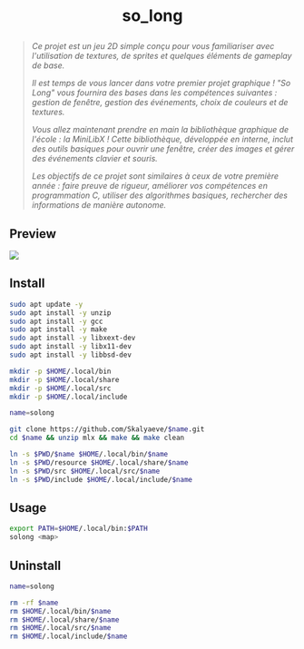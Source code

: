 # <p align="center">so_long</p>
> *Ce projet est un jeu 2D simple conçu pour vous familiariser avec l'utilisation de textures, de sprites et quelques éléments de gameplay de base.*
>
> *Il est temps de vous lancer dans votre premier projet graphique ! "So Long" vous fournira des bases dans les compétences suivantes : gestion de fenêtre, gestion des événements, choix de couleurs et de textures.*
>
> *Vous allez maintenant prendre en main la bibliothèque graphique de l'école : la MiniLibX ! Cette bibliothèque, développée en interne, inclut des outils basiques pour ouvrir une fenêtre, créer des images et gérer des événements clavier et souris.*
>
> *Les objectifs de ce projet sont similaires à ceux de votre première année : faire preuve de rigueur, améliorer vos compétences en programmation C, utiliser des algorithmes basiques, rechercher des informations de manière autonome.*

## Preview
![](https://github.com/Skalyaeve/images-1/blob/main/screenshot/solong.gif)

## Install
```bash
sudo apt update -y
sudo apt install -y unzip
sudo apt install -y gcc
sudo apt install -y make
sudo apt install -y libxext-dev
sudo apt install -y libx11-dev
sudo apt install -y libbsd-dev
```
```bash
mkdir -p $HOME/.local/bin
mkdir -p $HOME/.local/share
mkdir -p $HOME/.local/src
mkdir -p $HOME/.local/include
```
```bash
name=solong

git clone https://github.com/Skalyaeve/$name.git
cd $name && unzip mlx && make && make clean

ln -s $PWD/$name $HOME/.local/bin/$name
ln -s $PWD/resource $HOME/.local/share/$name
ln -s $PWD/src $HOME/.local/src/$name
ln -s $PWD/include $HOME/.local/include/$name
```

## Usage
```bash
export PATH=$HOME/.local/bin:$PATH
solong <map>
```

## Uninstall
```bash
name=solong

rm -rf $name
rm $HOME/.local/bin/$name
rm $HOME/.local/share/$name
rm $HOME/.local/src/$name
rm $HOME/.local/include/$name
```
